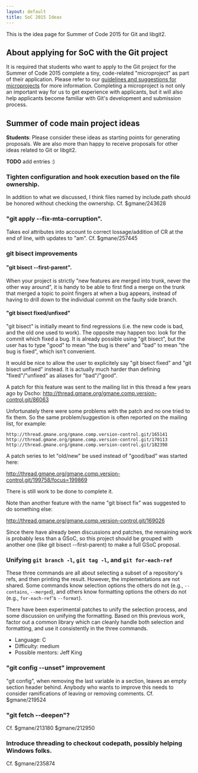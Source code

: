```yaml
---
layout: default
title: SoC 2015 Ideas
---
```


This is the idea page for Summer of Code 2015 for Git and libgit2.

## About applying for SoC with the Git project

It is required that students who want to apply to the Git
project for the Summer of Code 2015 complete a tiny, code-related
"microproject" as part of their application.  Please refer to our
[guidelines and suggestions for microprojects](http://git.github.io/SoC-2015-Microprojects.html)
for more information. Completing a microproject is not only an important
way for us to get experience with applicants, but it will also help
applicants become familiar with Git's development and submission
process.

## Summer of code main project ideas

**Students**: Please consider these ideas as starting points for
generating proposals.  We are also more than happy to receive
proposals for other ideas related to Git or libgit2.

**TODO** add entries :)

### Tighten configuration and hook execution based on the file ownership.

In addition to what we discussed, I think files named by include.path
should be honored without checking the ownership.  Cf. $gmane/243628

### "git apply --fix-mta-corruption".

Takes eol attributes into account to correct lossage/addition of CR at
the end of line, with updates to "am".  Cf. $gmane/257445

### git bisect improvements

#### "git bisect --first-parent".

When your project is strictly "new features are merged into trunk,
never the other way around", it is handy to be able to first find
a merge on the trunk that merged a topic to point fingers at when
a bug appears, instead of having to drill down to the individual
commit on the faulty side branch.

#### "git bisect fixed/unfixed"

"git bisect" is initially meant to find regressions (i.e. the new code
is bad, and the old one used to work). The opposite may happen too:
look for the commit which fixed a bug. It is already possible using
"git bisect", but the user has to type "good" to mean "the bug is
there" and "bad" to mean "the bug is fixed", which isn't convenient.

It would be nice to allow the user to explicitely say "git bisect
fixed" and "git bisect unfixed" instead. It is actually much harder
than defining "fixed"/"unfixed" as aliases for "bad"/"good".

A patch for this feature was sent to the mailing list in this thread a
few years ago by Dscho:
http://thread.gmane.org/gmane.comp.version-control.git/86063

Unfortunately there were some problems with the patch and no one tried
to fix them. So the same problem/suggestion is often reported on the
mailing list, for example:

    http://thread.gmane.org/gmane.comp.version-control.git/165141
    http://thread.gmane.org/gmane.comp.version-control.git/170113
    http://thread.gmane.org/gmane.comp.version-control.git/182398

A patch series to let "old/new" be used instead of "good/bad" was
started here:

http://thread.gmane.org/gmane.comp.version-control.git/199758/focus=199869

There is still work to be done to complete it.

Note than another feature with the name "git bisect fix" was suggested
to do something else:

http://thread.gmane.org/gmane.comp.version-control.git/169026

Since there have already been discussions and patches, the remaining
work is probably less than a GSoC, so this project should be grouped
with another one (like git bisect --first-parent) to make a full GSoC
proposal.

### Unifying `git branch -l`, `git tag -l`, and `git for-each-ref`

These three commands are all about selecting a subset of a repository's
refs, and then printing the result. However, the implementations are not
shared. Some commands know selection options the others do not
(e.g., `--contains`, `--merged`), and others know formatting options the
others do not (e.g., `for-each-ref`'s `--format`).

There have been experimental patches to unify the selection process, and
some discussion on unifying the formatting. Based on this previous work,
factor out a common library which can cleanly handle both selection and
formatting, and use it consistently in the three commands.

 - Language: C
 - Difficulty: medium
 - Possible mentors: Jeff King


### "git config --unset" improvement

"git config", when removing the last variable in a section, leaves an
empty section header behind. Anybody who wants to improve this needs
to consider ramifications of leaving or removing comments.
Cf. $gmane/219524

### "git fetch --deepen"?

Cf. $gmane/213180 $gmane/212950

### Introduce threading to checkout codepath, possibly helping Windows folks.

Cf. $gmane/235874
